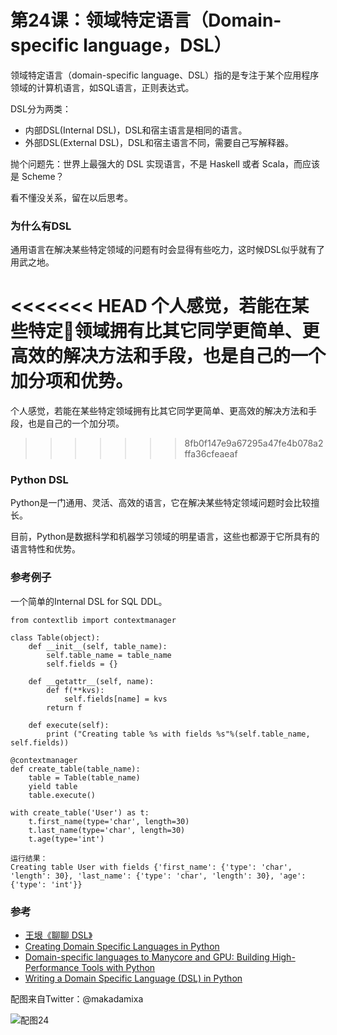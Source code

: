# 第24课：领域特定语言（Domain-specific language，DSL）

领域特定语言（domain-specific language、DSL）指的是专注于某个应用程序领域的计算机语言，如SQL语言，正则表达式。

DSL分为两类：
* 内部DSL(Internal DSL)，DSL和宿主语言是相同的语言。
* 外部DSL(External DSL)，DSL和宿主语言不同，需要自己写解释器。

抛个问题先：世界上最强大的 DSL 实现语言，不是 Haskell 或者 Scala，而应该是 Scheme？

看不懂没关系，留在以后思考。

### 为什么有DSL
通用语言在解决某些特定领域的问题有时会显得有些吃力，这时候DSL似乎就有了用武之地。

<<<<<<< HEAD
个人感觉，若能在某些特定领域拥有比其它同学更简单、更高效的解决方法和手段，也是自己的一个加分项和优势。
=======
个人感觉，若能在某些特定领域拥有比其它同学更简单、更高效的解决方法和手段，也是自己的一个加分项。
>>>>>>> 8fb0f147e9a67295a47fe4b078a2ffa36cfeaeaf

### Python DSL
Python是一门通用、灵活、高效的语言，它在解决某些特定领域问题时会比较擅长。

目前，Python是数据科学和机器学习领域的明星语言，这些也都源于它所具有的语言特性和优势。

### 参考例子 
一个简单的Internal DSL for SQL DDL。
```
from contextlib import contextmanager

class Table(object):
    def __init__(self, table_name):
        self.table_name = table_name
        self.fields = {}

    def __getattr__(self, name):
        def f(**kvs):
            self.fields[name] = kvs
        return f

    def execute(self):
        print ("Creating table %s with fields %s"%(self.table_name, self.fields))

@contextmanager
def create_table(table_name):
    table = Table(table_name)
    yield table
    table.execute()

with create_table('User') as t:
    t.first_name(type='char', length=30)
    t.last_name(type='char', length=30)
    t.age(type='int')

运行结果：
Creating table User with fields {'first_name': {'type': 'char', 'length': 30}, 'last_name': {'type': 'char', 'length': 30}, 'age': {'type': 'int'}}

```

### 参考
* [王垠《聊聊 DSL》](http://www.yinwang.org/blog-cn/2017/05/25/dsl)
* [Creating Domain Specific Languages in Python](https://www.slideshare.net/Siddhi/creating-domain-specific-languages-in-python)
* [Domain-specific languages to Manycore and GPU: Building High-Performance Tools with Python](https://github.com/inducer/languages-and-codegen-tutorial)
* [Writing a Domain Specific Language (DSL) in Python](https://dbader.org/blog/writing-a-dsl-with-python)

配图来自Twitter：@makadamixa

![配图24](https://wiki.huihoo.com/images/thumb/8/8e/Devopsgirls24.jpg/800px-Devopsgirls24.jpg)
